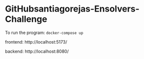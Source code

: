# GitHubsantiagorejas-Ensolvers-Challenge
To run the program:
`docker-compose up`

frontend:
http://localhost:5173/

backend:
http://localhost:8080/
